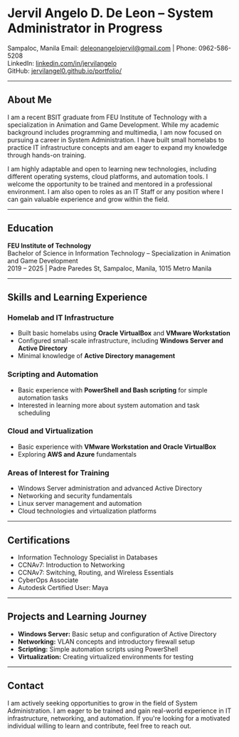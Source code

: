 # Jervil Angelo D. De Leon – System Administrator in Progress  

Sampaloc, Manila 
Email: deleonangelojervil@gmail.com | Phone: 0962-586-5208  
LinkedIn: [linkedin.com/in/jervilangelo](https://linkedin.com/in/jervilangelo)  
GitHub: [jervilangel0.github.io/portfolio/](https://jervilangel0.github.io/portfolio/)  

---

## About Me  
I am a recent BSIT graduate from FEU Institute of Technology with a specialization in Animation and Game Development. While my academic background includes programming and multimedia, I am now focused on pursuing a career in System Administration. I have built small homelabs to practice IT infrastructure concepts and am eager to expand my knowledge through hands-on training.

I am highly adaptable and open to learning new technologies, including different operating systems, cloud platforms, and automation tools. I welcome the opportunity to be trained and mentored in a professional environment. I am also open to roles as an IT Staff or any position where I can gain valuable experience and grow within the field.

---

## Education  
**FEU Institute of Technology**  
Bachelor of Science in Information Technology – Specialization in Animation and Game Development  
2019 – 2025 | Padre Paredes St, Sampaloc, Manila, 1015 Metro Manila  

---

## Skills and Learning Experience  

### Homelab and IT Infrastructure  
- Built basic homelabs using **Oracle VirtualBox** and **VMware Workstation**  
- Configured small-scale infrastructure, including **Windows Server and Active Directory**  
- Minimal knowledge of **Active Directory management**  

### Scripting and Automation  
- Basic experience with **PowerShell and Bash scripting** for simple automation tasks  
- Interested in learning more about system automation and task scheduling  

### Cloud and Virtualization  
- Basic experience with **VMware Workstation and Oracle VirtualBox**  
- Exploring **AWS and Azure** fundamentals  

### Areas of Interest for Training  
- Windows Server administration and advanced Active Directory  
- Networking and security fundamentals  
- Linux server management and automation  
- Cloud technologies and virtualization platforms  

---

## Certifications  
- Information Technology Specialist in Databases  
- CCNAv7: Introduction to Networking  
- CCNAv7: Switching, Routing, and Wireless Essentials  
- CyberOps Associate  
- Autodesk Certified User: Maya  

---

## Projects and Learning Journey  
- **Windows Server:** Basic setup and configuration of Active Directory  
- **Networking:** VLAN concepts and introductory firewall setup  
- **Scripting:** Simple automation scripts using PowerShell  
- **Virtualization:** Creating virtualized environments for testing  

---

## Contact  
I am actively seeking opportunities to grow in the field of System Administration. I am eager to be trained and gain real-world experience in IT infrastructure, networking, and automation. If you're looking for a motivated individual willing to learn and contribute, feel free to reach out.  
